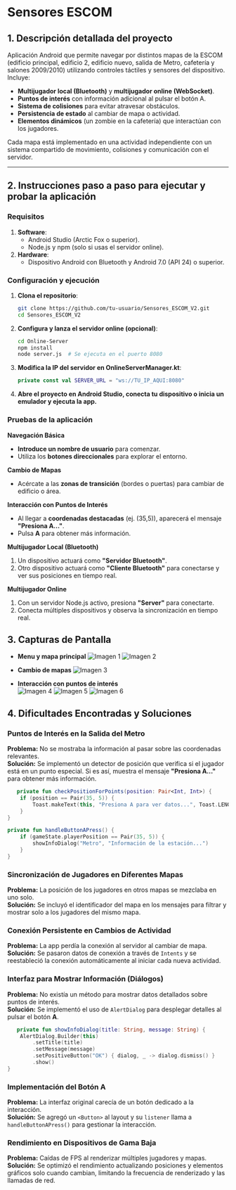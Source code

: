 # Sensores ESCOM 

## 1. Descripción detallada del proyecto
Aplicación Android que permite navegar por distintos mapas de la ESCOM (edificio principal, edificio 2, edificio nuevo, salida de Metro, cafetería y salones 2009/2010) utilizando controles táctiles y sensores del dispositivo. Incluye:

- **Multijugador local (Bluetooth)** y **multijugador online (WebSocket)**.  
- **Puntos de interés** con información adicional al pulsar el botón A.  
- **Sistema de colisiones** para evitar atravesar obstáculos.  
- **Persistencia de estado** al cambiar de mapa o actividad.  
- **Elementos dinámicos** (un zombie en la cafetería) que interactúan con los jugadores.

Cada mapa está implementado en una actividad independiente con un sistema compartido de movimiento, colisiones y comunicación con el servidor.

---

## 2. Instrucciones paso a paso para ejecutar y probar la aplicación

### Requisitos
1. **Software**:  
   - Android Studio (Arctic Fox o superior).  
   - Node.js y npm (solo si usas el servidor online).
2. **Hardware**:  
   - Dispositivo Android con Bluetooth y Android 7.0 (API 24) o superior.  

### Configuración y ejecución
1. **Clona el repositorio**:
   ```bash
   git clone https://github.com/tu-usuario/Sensores_ESCOM_V2.git
   cd Sensores_ESCOM_V2
   ```
2. **Configura y lanza el servidor online (opcional)**:
   ```bash
   cd Online-Server
   npm install
   node server.js  # Se ejecuta en el puerto 8080
   ```
3. **Modifica la IP del servidor en OnlineServerManager.kt**:
   ```kotlin
   private const val SERVER_URL = "ws://TU_IP_AQUI:8080"
   ```
4. **Abre el proyecto en Android Studio, conecta tu dispositivo o inicia un emulador y ejecuta la app.**

### Pruebas de la aplicación

**Navegación Básica**
- **Introduce un nombre de usuario** para comenzar.
- Utiliza los **botones direccionales** para explorar el entorno.

**Cambio de Mapas**
- Acércate a las **zonas de transición** (bordes o puertas) para cambiar de edificio o área.

**Interacción con Puntos de Interés**
- Al llegar a **coordenadas destacadas** (ej. (35,5)), aparecerá el mensaje **"Presiona A..."**.
- Pulsa **A** para obtener más información.

**Multijugador Local (Bluetooth)**
1. Un dispositivo actuará como **"Servidor Bluetooth"**.
2. Otro dispositivo actuará como **"Cliente Bluetooth"** para conectarse y ver sus posiciones en tiempo real.

**Multijugador Online**
1. Con un servidor Node.js activo, presiona **"Server"** para conectarte.
2. Conecta múltiples dispositivos y observa la sincronización en tiempo real.

## 3. Capturas de Pantalla  

- **Menu y mapa principal**
  ![Imagen 1](assets/1.png)
![Imagen 2](assets/2.png)

- **Cambio de mapas**
![Imagen 3](assets/3.png)
  
- **Interacción con puntos de interés**  
![Imagen 4](assets/4.png)
![Imagen 5](assets/5.png)
![Imagen 6](assets/6.png)

## 4. Dificultades Encontradas y Soluciones

### Puntos de Interés en la Salida del Metro
**Problema:** No se mostraba la información al pasar sobre las coordenadas relevantes.  
**Solución:** Se implementó un detector de posición que verifica si el jugador está en un punto especial. Si es así, muestra el mensaje **"Presiona A..."** para obtener más información.

```kotlin
   private fun checkPositionForPoints(position: Pair<Int, Int>) {
    if (position == Pair(35, 5)) {
        Toast.makeText(this, "Presiona A para ver datos...", Toast.LENGTH_SHORT).show()
    }
}

private fun handleButtonAPress() {
    if (gameState.playerPosition == Pair(35, 5)) {
        showInfoDialog("Metro", "Información de la estación...")
    }
}
   ```

### Sincronización de Jugadores en Diferentes Mapas
**Problema:** La posición de los jugadores en otros mapas se mezclaba en uno solo.  
**Solución:** Se incluyó el identificador del mapa en los mensajes para filtrar y mostrar solo a los jugadores del mismo mapa.  

### Conexión Persistente en Cambios de Actividad
**Problema:** La app perdía la conexión al servidor al cambiar de mapa.  
**Solución:** Se pasaron datos de conexión a través de `Intents` y se reestableció la conexión automáticamente al iniciar cada nueva actividad.  

### Interfaz para Mostrar Información (Diálogos)
**Problema:** No existía un método para mostrar datos detallados sobre puntos de interés.  
**Solución:** Se implementó el uso de `AlertDialog` para desplegar detalles al pulsar el botón **A**.  

```kotlin
   private fun showInfoDialog(title: String, message: String) {
    AlertDialog.Builder(this)
        .setTitle(title)
        .setMessage(message)
        .setPositiveButton("OK") { dialog, _ -> dialog.dismiss() }
        .show()
}
   ```
### Implementación del Botón A
**Problema:** La interfaz original carecía de un botón dedicado a la interacción.  
**Solución:** Se agregó un `<Button>` al layout y su `listener` llama a `handleButtonAPress()` para gestionar la interacción.  

### Rendimiento en Dispositivos de Gama Baja
**Problema:** Caídas de FPS al renderizar múltiples jugadores y mapas.  
**Solución:** Se optimizó el rendimiento actualizando posiciones y elementos gráficos solo cuando cambian, limitando la frecuencia de renderizado y las llamadas de red.  
